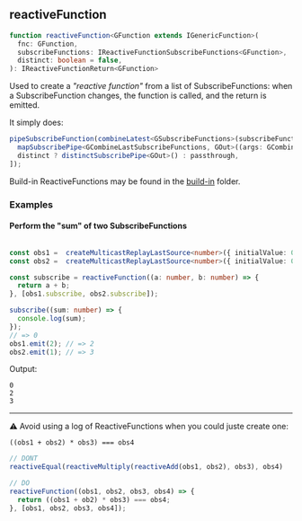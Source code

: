 ## reactiveFunction

```ts
function reactiveFunction<GFunction extends IGenericFunction>(
  fnc: GFunction,
  subscribeFunctions: IReactiveFunctionSubscribeFunctions<GFunction>,
  distinct: boolean = false,
): IReactiveFunctionReturn<GFunction>
```

Used to create a *"reactive function"* from a list of SubscribeFunctions: when a SubscribeFunction changes,
the function is called, and the return is emitted.


It simply does:

```ts
pipeSubscribeFunction(combineLatest<GSubscribeFunctions>(subscribeFunctions), [
  mapSubscribePipe<GCombineLastSubscribeFunctions, GOut>((args: GCombineLastSubscribeFunctions) => fnc(...(args as any))),
  distinct ? distinctSubscribePipe<GOut>() : passthrough,
]);
```

Build-in ReactiveFunctions may be found in the [build-in](./built-in) folder.


### Examples

#### Perform the "sum" of two SubscribeFunctions

```ts

const obs1 =  createMulticastReplayLastSource<number>({ initialValue: 0 });
const obs2 =  createMulticastReplayLastSource<number>({ initialValue: 0 });

const subscribe = reactiveFunction((a: number, b: number) => {
  return a + b;
}, [obs1.subscribe, obs2.subscribe]);

subscribe((sum: number) => {
  console.log(sum);
});
// => 0
obs1.emit(2); // => 2
obs2.emit(1); // => 3

```

Output:

```text
0
2
3
```

---

⚠️ Avoid using a log of ReactiveFunctions when you could juste create one:

```text
((obs1 + obs2) * obs3) === obs4
```

```ts
// DONT
reactiveEqual(reactiveMultiply(reactiveAdd(obs1, obs2), obs3), obs4)

// DO
reactiveFunction((obs1, obs2, obs3, obs4) => {
  return ((obs1 + ob2) * obs3) === obs4;
}, [obs1, obs2, obs3, obs4]);

```
